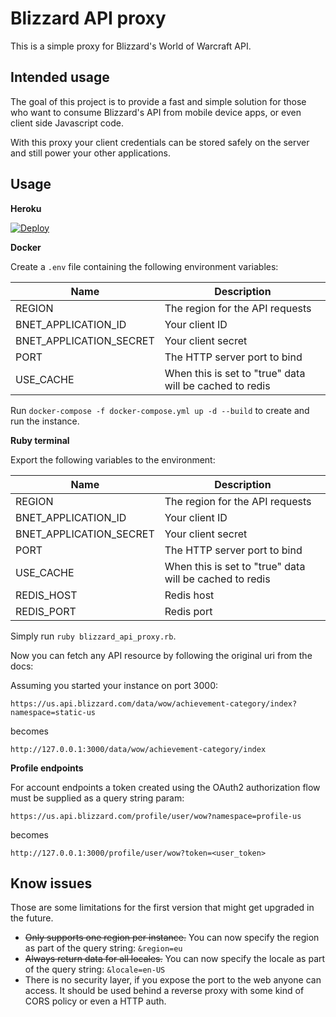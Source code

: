 # Blizzard API proxy

This is a simple proxy for Blizzard's World of Warcraft API.

## Intended usage

The goal of this project is to provide a fast and simple solution for those who want to consume Blizzard's API from mobile device apps, or even client side Javascript code.

With this proxy your client credentials can be stored safely on the server and still power your other applications.

## Usage

**Heroku**

[![Deploy](https://www.herokucdn.com/deploy/button.svg)](https://heroku.com/deploy)

**Docker**

Create a `.env` file containing the following environment variables:

| Name | Description |
| --- | --- |
| REGION | The region for the API requests |
| BNET_APPLICATION_ID | Your client ID |
| BNET_APPLICATION_SECRET | Your client secret |
| PORT | The HTTP server port to bind |
| USE_CACHE | When this is set to "true" data will be cached to redis |

Run `docker-compose -f docker-compose.yml up -d --build` to create and run the instance.

**Ruby terminal**

Export the following variables to the environment: 

| Name | Description |
| --- | --- |
| REGION | The region for the API requests |
| BNET_APPLICATION_ID | Your client ID |
| BNET_APPLICATION_SECRET | Your client secret |
| PORT | The HTTP server port to bind |
| USE_CACHE | When this is set to "true" data will be cached to redis |
| REDIS_HOST | Redis host |
| REDIS_PORT | Redis port |

Simply run `ruby blizzard_api_proxy.rb`.

Now you can fetch any API resource by following the original uri from the docs:

Assuming you started your instance on port 3000:

`https://us.api.blizzard.com/data/wow/achievement-category/index?namespace=static-us`

becomes

`http://127.0.0.1:3000/data/wow/achievement-category/index`

**Profile endpoints**

For account endpoints a token created using the OAuth2 authorization flow must be supplied as a query string param:

`https://us.api.blizzard.com/profile/user/wow?namespace=profile-us`

becomes

`http://127.0.0.1:3000/profile/user/wow?token=<user_token>`

## Know issues

Those are some limitations for the first version that might get upgraded in the future.

* ~~Only supports one region per instance.~~ You can now specify the region as part of the query string: `&region=eu`
* ~~Always return data for all locales.~~ You can now specify the locale as part of the query string: `&locale=en-US`
* There is no security layer, if you expose the port to the web anyone can access. It should be used behind a reverse proxy with some kind of CORS policy or even a HTTP auth.
